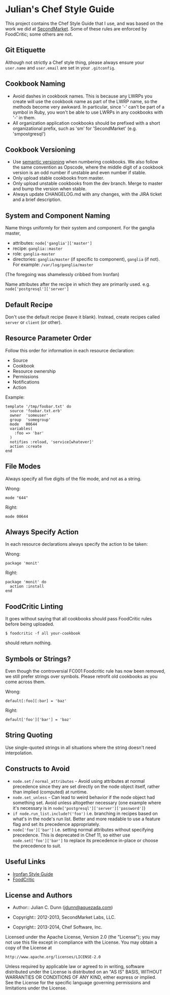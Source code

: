 Julian's Chef Style Guide
=========================

This project contains the Chef Style Guide that I use, and was based on the work we did at [SecondMarket](http://www.secondmarket.com/). Some of these rules are enforced by FoodCritic; some others are not.

Git Etiquette
-------------

Although not strictly a Chef style thing, please always ensure your ``user.name`` and ``user.email`` are set in your ``.gitconfig``.

Cookbook Naming
---------------

* Avoid dashes in cookbook names. This is because any LWRPs you create will use the cookbook name as part of the LWRP name, so the methods become very awkward. In particular, since '-' can't be part of a symbol in Ruby, you won't be able to use LWRPs in any cookbooks with '-' in them.
* All organization application cookbooks should be prefixed with a short organizational prefix, such as 'sm' for 'SecondMarket' (e.g. 'smpostgresql')

Cookbook Versioning
-------------------

* Use [semantic versioning](http://semver.org/) when numbering cookbooks. We also follow the same convention as Opscode, where the middle digit of a cookbook version is an odd number if unstable and even number if stable.
* Only upload stable cookbooks from master.
* Only upload unstable cookbooks from the dev branch. Merge to master and bump the version when stable.
* Always update CHANGELOG.md with any changes, with the JIRA ticket and a brief description.

System and Component Naming
---------------------------

Name things uniformly for their system and component. For the ganglia master,

* attributes: `node['ganglia']['master']`
* recipe: `ganglia::master`
* role: `ganglia-master`
* directories: `ganglia/master` (if specific to component), `ganglia` (if not). For example: `/var/log/ganglia/master`

(The foregoing was shamelessly cribbed from Ironfan)

Name attributes after the recipe in which they are primarily used. e.g. `node['postgresql']['server']`

Default Recipe
--------------

Don't use the default recipe (leave it blank). Instead, create recipes called `server` or `client` (or other).

Resource Parameter Order
------------------------

Follow this order for information in each resource declaration:

*    Source
*    Cookbook
*    Resource ownership
*    Permissions
*    Notifications
*    Action

Example:

    template '/tmp/foobar.txt' do
      source 'foobar.txt.erb'
      owner  'someuser'
      group  'somegroup'
      mode   00644
      variables(
        :foo => 'bar'
      )
      notifies :reload, 'service[whatever]'
      action :create
    end

File Modes
----------

Always specify all five digits of the file mode, and not as a string.

Wrong:

    mode "644"

Right:

    mode 00644

Always Specify Action
---------------------

In each resource declarations always specify the action to be taken:

Wrong:

    package 'monit'

Right:

    package 'monit' do
      action :install
    end

FoodCritic Linting
------------------

It goes without saying that all cookbooks should pass FoodCritic rules before being uploaded.

    $ foodcritic -f all your-cookbook

should return nothing.

Symbols or Strings?
-------------------

Even though the controversial FC001 Foodcritic rule has now been removed, we still prefer strings over symbols. Please retrofit old cookbooks as you come across them.

Wrong:

    default[:foo][:bar] = 'baz'

Right:

    default['foo']['bar'] = 'baz'

String Quoting
--------------

Use single-quoted strings in all situations where the string doesn't need interpolation.

Constructs to Avoid
-------------------

* `node.set` / `normal_attributes` - Avoid using attributes at normal precedence since they are set directly on the node object itself, rather than implied (computed) at runtime.
* `node.set_unless` - Can lead to weird behavior if the node object had something set. Avoid unless altogether necessary (one example where it's necessary is in `node['postgresql']['server']['password']`)
* `if node.run_list.include?('foo')` i.e. branching in recipes based on what's in the node's run list. Better and more readable to use a feature flag and set its precedence appropriately.
* `node['foo']['bar']` i.e. setting normal attributes without specifying precedence. This is deprecated in Chef 11, so either use `node.set['foo']['bar']` to replace its precedence in-place or choose the precedence to suit.

Useful Links
------------

* [Ironfan Style Guide](https://github.com/infochimps-labs/ironfan/wiki/style_guide)
* [FoodCritic](http://acrmp.github.com/foodcritic/)

License and Authors
-------------------

* Author:: Julian C. Dunn (<jdunn@aquezada.com>)

* Copyright:: 2012-2013, SecondMarket Labs, LLC.
* Copyright:: 2013-2014, Chef Software, Inc.

Licensed under the Apache License, Version 2.0 (the "License");
you may not use this file except in compliance with the License.
You may obtain a copy of the License at

    http://www.apache.org/licenses/LICENSE-2.0

Unless required by applicable law or agreed to in writing, software
distributed under the License is distributed on an "AS IS" BASIS,
WITHOUT WARRANTIES OR CONDITIONS OF ANY KIND, either express or implied.
See the License for the specific language governing permissions and
limitations under the License.
